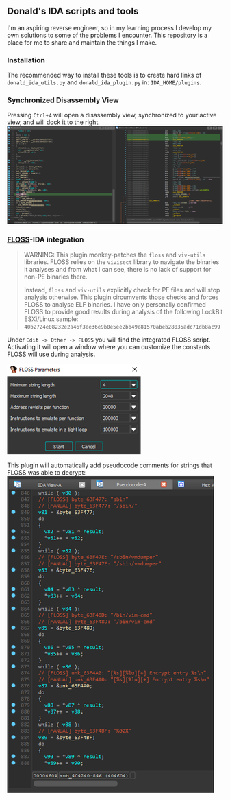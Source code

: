 ## Donald's IDA scripts and tools
I'm an aspiring reverse engineer, so in my learning process I develop my own solutions to some of the problems I encounter. This repository is a place for me to share and maintain the things I make.

### Installation
The recommended way to install these tools is to create hard links of ``donald_ida_utils.py`` and ``donald_ida_plugin.py`` in: ``IDA_HOME/plugins``.

### Synchronized Disassembly View 

Pressing ``Ctrl+4`` will open a disassembly view, synchronized to your active view, and will dock it to the right.
![Synchronized Disassembly View](/img/synced_disasm_view.png)

### [FLOSS](https://github.com/mandiant/flare-floss)-IDA integration
> WARNING: This plugin monkey-patches the ``floss`` and ``viv-utils`` libraries. FLOSS relies on the ``vivisect`` library to navigate the binaries it analyses and from what I can see, there is no lack of support for non-PE binaries there.
>
> Instead, ``floss`` and ``viv-utils`` explicitly check for PE files and will stop analysis otherwise. This plugin circumvents those checks and forces FLOSS to analyse ELF binaries. I have only personally confirmed FLOSS to provide good results during analysis of the following LockBit ESXi/Linux sample: ``40b2724e08232e2a46f3ee36e9b0e5ee2bb49e81570abeb28035adc71db8ac99``

Under ``Edit -> Other -> FLOSS`` you will find the integrated FLOSS script. Activating it will open a window where you can customize the constants FLOSS will use during analysis.

![FLOSS Options](/img/floss_options.png)

This plugin will automatically add pseudocode comments for strings that FLOSS was able to decrypt:
![FLOSS Pseudocode Comments](/img/floss_performance.png)
